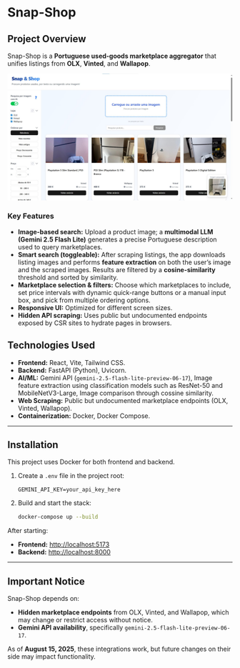 # Snap-Shop

## Project Overview
Snap-Shop is a **Portuguese used-goods marketplace aggregator** that unifies listings from **OLX**, **Vinted**, and **Wallapop**.

![image_alt](https://github.com/DiogoPereira3/Snap-Shop/blob/main/interface.jpg?raw=true)

### Key Features
- **Image-based search:** Upload a product image; a **multimodal LLM (Gemini 2.5 Flash Lite)** generates a precise Portuguese description used to query marketplaces.
- **Smart search (toggleable):** After scraping listings, the app downloads listing images and performs **feature extraction** on both the user’s image and the scraped images. Results are filtered by a **cosine-similarity** threshold and sorted by similarity.
- **Marketplace selection & filters:** Choose which marketplaces to include, set price intervals with dynamic quick-range buttons or a manual input box, and pick from multiple ordering options.
- **Responsive UI:** Optimized for different screen sizes.
- **Hidden API scraping:** Uses public but undocumented endpoints exposed by CSR sites to hydrate pages in browsers.

## Technologies Used

- **Frontend:** React, Vite, Tailwind CSS.
- **Backend:** FastAPI (Python), Uvicorn.
- **AI/ML:** Gemini API (`gemini-2.5-flash-lite-preview-06-17`), Image feature extraction using classification models such as ResNet-50 and MobileNetV3-Large, Image comparison through cossine similarity.
- **Web Scraping:** Public but undocumented marketplace endpoints (OLX, Vinted, Wallapop).
- **Containerization:** Docker, Docker Compose.

---

## Installation

This project uses Docker for both frontend and backend.

1. Create a `.env` file in the project root:
    ```env
    GEMINI_API_KEY=your_api_key_here
    ```

2. Build and start the stack:
    ```bash
    docker-compose up --build
    ```

After starting:
- **Frontend:** [http://localhost:5173](http://localhost:5173)  
- **Backend:** [http://localhost:8000](http://localhost:8000)

---

## Important Notice

Snap-Shop depends on:
- **Hidden marketplace endpoints** from OLX, Vinted, and Wallapop, which may change or restrict access without notice.
- **Gemini API availability**, specifically `gemini-2.5-flash-lite-preview-06-17`.

As of **August 15, 2025**, these integrations work, but future changes on their side may impact functionality.
